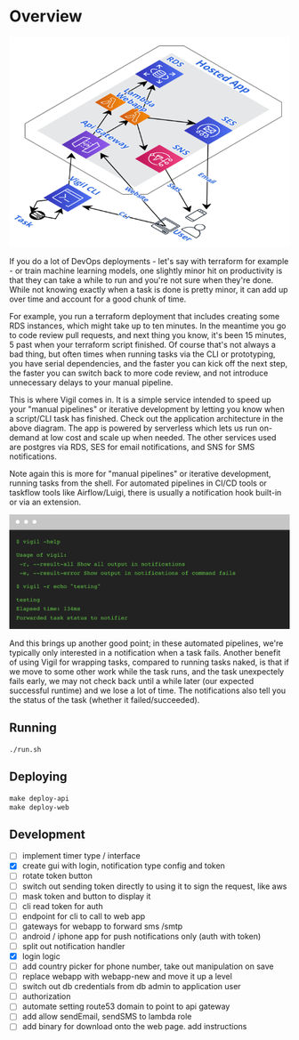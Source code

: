 # Overview

![Architecture](doc/architecture-vigil.png)

If you do a lot of DevOps deployments - let's say with terraform for example - or train machine learning models, one slightly minor hit on productivity is that they can take a while to run and you're not sure when they're done. While not knowing exactly when a task is done is pretty minor, it can add up over time and account for a good chunk of time.

For example, you run a terraform deployment that includes creating some RDS instances, which might take up to ten minutes. In the meantime you go to code review pull requests, and next thing you know, it's been 15 minutes, 5 past when your terraform script finished. Of course that's not always a bad thing, but often times when running tasks via the CLI or prototyping, you have serial dependencies, and the faster you can kick off the next step, the faster you can switch back to more code review, and not introduce unnecessary delays to your manual pipeline.

This is where Vigil comes in. It is a simple service intended to speed up your "manual pipelines" or iterative development by letting you know when a script/CLI task has finished. Check out the application architecture in the above diagram. The app is powered by serverless which lets us run on-demand at low cost and scale up when needed. The other services used are postgres via RDS, SES for email notifications, and SNS for SMS notifications.

Note again this is more for "manual pipelines" or iterative development, running tasks from the shell. For automated pipelines in CI/CD tools or taskflow tools like Airflow/Luigi, there is usually a notification hook built-in or via an extension.

![cli](doc/vigil-cli.png)

And this brings up another good point; in these automated pipelines, we're typically only interested in a notification when a task fails. Another benefit of using Vigil for wrapping tasks, compared to running tasks naked, is that if we move to some other work while the task runs, and the task unexpectely fails early, we may not check back until a while later (our expected successful runtime) and we lose a lot of time. The notifications also tell you the status of the task (whether it failed/succeeded).

## Running

```
./run.sh
```

## Deploying

```
make deploy-api
make deploy-web
```

## Development

- [ ] implement timer type / interface
- [x] create gui with login, notification type config and token
- [ ] rotate token button
- [ ] switch out sending token directly to using it to sign the request, like aws
- [ ] mask token and button to display it
- [ ] cli read token for auth
- [ ] endpoint for cli to call to web app
- [ ] gateways for webapp to forward sms /smtp
- [ ] android / iphone app for push notifications only (auth with token)
- [ ] split out notification handler
- [x] login logic
- [ ] add country picker for phone number, take out manipulation on save
- [ ] replace webapp with webapp-new and move it up a level
- [ ] switch out db credentials from db admin to application user
- [ ] authorization
- [ ] automate setting route53 domain to point to api gateway
- [ ] add allow sendEmail, sendSMS to lambda role
- [ ] add binary for download onto the web page. add instructions
